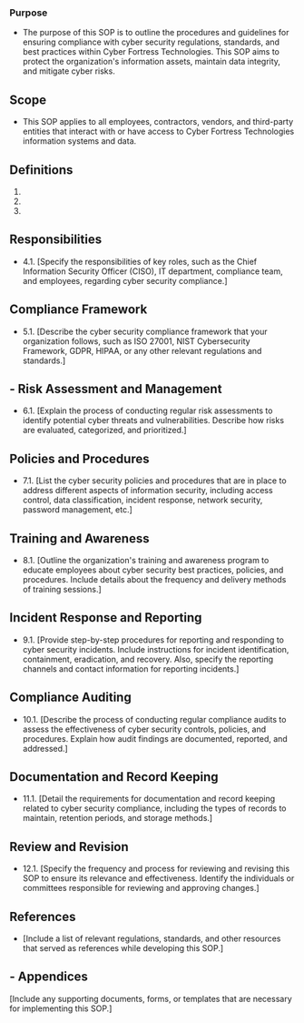 ### Purpose
- The purpose of this SOP is to outline the procedures and guidelines for ensuring compliance with cyber security regulations, standards, and best practices within Cyber Fortress Technologies. This SOP aims to protect the organization's information assets, maintain data integrity, and mitigate cyber risks.

## Scope
- This SOP applies to all employees, contractors, vendors, and third-party entities that interact with or have access to Cyber Fortress Technologies information systems and data.

## Definitions
1.  
2.
3. 

## Responsibilities
- 4.1. [Specify the responsibilities of key roles, such as the Chief Information Security Officer (CISO), IT department, compliance team, and employees, regarding cyber security compliance.]

## Compliance Framework
- 5.1. [Describe the cyber security compliance framework that your organization follows, such as ISO 27001, NIST Cybersecurity Framework, GDPR, HIPAA, or any other relevant regulations and standards.]

## - Risk Assessment and Management
- 6.1. [Explain the process of conducting regular risk assessments to identify potential cyber threats and vulnerabilities. Describe how risks are evaluated, categorized, and prioritized.]

## Policies and Procedures
- 7.1. [List the cyber security policies and procedures that are in place to address different aspects of information security, including access control, data classification, incident response, network security, password management, etc.]

## Training and Awareness
- 8.1. [Outline the organization's training and awareness program to educate employees about cyber security best practices, policies, and procedures. Include details about the frequency and delivery methods of training sessions.]

## Incident Response and Reporting
- 9.1. [Provide step-by-step procedures for reporting and responding to cyber security incidents. Include instructions for incident identification, containment, eradication, and recovery. Also, specify the reporting channels and contact information for reporting incidents.]

## Compliance Auditing
- 10.1. [Describe the process of conducting regular compliance audits to assess the effectiveness of cyber security controls, policies, and procedures. Explain how audit findings are documented, reported, and addressed.]

## Documentation and Record Keeping
- 11.1. [Detail the requirements for documentation and record keeping related to cyber security compliance, including the types of records to maintain, retention periods, and storage methods.]

## Review and Revision
- 12.1. [Specify the frequency and process for reviewing and revising this SOP to ensure its relevance and effectiveness. Identify the individuals or committees responsible for reviewing and approving changes.]

## References
- [Include a list of relevant regulations, standards, and other resources that served as references while developing this SOP.]

## - Appendices
[Include any supporting documents, forms, or templates that are necessary for implementing this SOP.]
